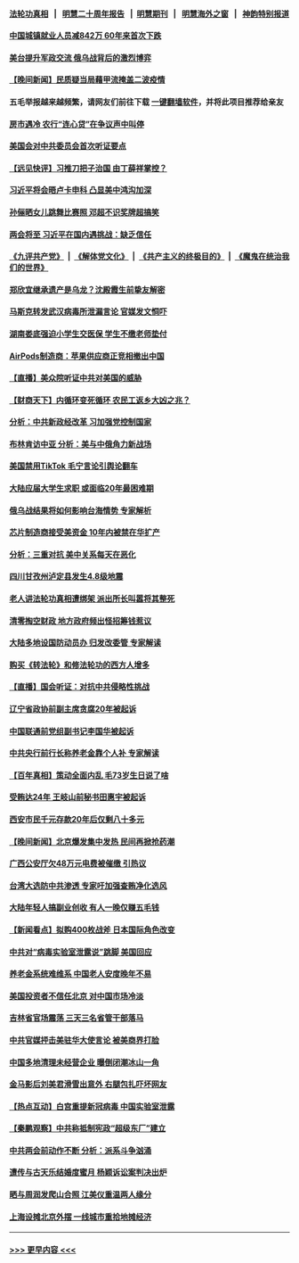 #### [法轮功真相](https://github.com/gfw-breaker/truth/blob/master/README.md?t=0) &nbsp;&nbsp;|&nbsp;&nbsp; [明慧二十周年报告](https://github.com/gfw-breaker/mh-reports/blob/master/README.md?t=0) &nbsp;&nbsp;|&nbsp;&nbsp;[明慧期刊](https://github.com/gfw-breaker/mh-qikan) &nbsp;&nbsp;|&nbsp;&nbsp; [明慧海外之窗](https://github.com/gfw-breaker/mh-news/blob/master/README.md?t=0) &nbsp;&nbsp;|&nbsp;&nbsp; [神韵特别报道](https://github.com/gfw-breaker/mh-news/blob/master/shenyun.md?t=0)
#### [中国城镇就业人员减842万 60年来首次下跌](../pages/nsc413/n13940594.md?t=03012143) 
#### [美台提升军政交流 俄乌战背后的激烈博弈](../pages/nsc413/n13940114.md?t=03012143) 
#### [【晚间新闻】民质疑当局藉甲流掩盖二波疫情](../pages/nsc413/n13940547.md?t=03012143) 
#### 五毛举报越来越频繁，请网友们前往下载 [一键翻墙软件](https://github.com/gfw-breaker/ssr-accounts)，并将此项目推荐给亲友
#### [房市遇冷 农行“连心贷”在争议声中叫停](../pages/nsc413/n13940428.md?t=03012143) 
#### [美国会对中共委员会首次听证要点](../pages/nsc413/n13940204.md?t=03012143) 
#### [【远见快评】习推刀把子治国 由丁薛祥掌控？](../pages/nsc413/n13940278.md?t=03012143) 
#### [习近平将会晤卢卡申科 凸显美中鸿沟加深](../pages/nsc413/n13940174.md?t=03012143) 
#### [孙俪晒女儿跳舞比赛照 邓超不识奖牌超搞笑](../pages/nsc413/n13940263.md?t=03012143) 
#### [两会将至 习近平在国内遇挑战：缺乏信任](../pages/nsc413/n13940250.md?t=03012143) 
#### [《九评共产党》](https://github.com/begood0513/9ping.md/blob/master/README.md) &nbsp;|&nbsp; [《解体党文化》](../../../../jtdwh.md/blob/master/README.md)  &nbsp;|&nbsp; [《共产主义的终极目的》](../../../../gczydzjmd.md/blob/master/README.md) &nbsp;|&nbsp; [《魔鬼在统治我们的世界》](../../../../mgztzwmdsj.md/blob/master/README.md) 
#### [郑欣宜继承遗产是乌龙？沈殿霞生前挚友解密](../pages/nsc413/n13940169.md?t=03012143) 
#### [马斯克转发武汉病毒所泄漏言论 官媒发文恫吓](../pages/nsc413/n13940151.md?t=03012143) 
#### [湖南娄底强迫小学生交医保 学生不缴老师垫付](../pages/nsc413/n13940213.md?t=03012143) 
#### [AirPods制造商：苹果供应商正竞相撤出中国](../pages/nsc413/n13940125.md?t=03012143) 
#### [【直播】美众院听证中共对美国的威胁](../pages/nsc413/n13939580.md?t=03012143) 
#### [【财商天下】内循环变死循环 农民工返乡大凶之兆？](../pages/nsc413/n13940421.md?t=03012143) 
#### [分析：中共新政经改革 习加强党控制国家](../pages/nsc413/n13939984.md?t=03012143) 
#### [布林肯访中亚 分析：美与中俄角力新战场](../pages/nsc413/n13940139.md?t=03012143) 
#### [美国禁用TikTok  毛宁言论引舆论翻车](../pages/nsc413/n13940092.md?t=03012143) 
#### [大陆应届大学生求职 或面临20年最困难期](../pages/nsc413/n13940043.md?t=03012143) 
#### [俄乌战结果将如何影响台海情势 专家解析](../pages/nsc413/n13939940.md?t=03012143) 
#### [芯片制造商接受美资金 10年内被禁在华扩产](../pages/nsc413/n13940080.md?t=03012143) 
#### [分析：三重对抗 美中关系每天在恶化](../pages/nsc413/n13940095.md?t=03012143) 
#### [四川甘孜州泸定县发生4.8级地震](../pages/nsc413/n13940087.md?t=03012143) 
#### [老人讲法轮功真相遭绑架 派出所长叫嚣将其整死](../pages/nsc413/n13939553.md?t=03012143) 
#### [清零掏空财政 地方政府频出怪招筹钱惹议](../pages/nsc413/n13939616.md?t=03012143) 
#### [大陆多地设国防动员办 归发改委管 专家解读](../pages/nsc413/n13939763.md?t=03012143) 
#### [购买《转法轮》和修法轮功的西方人增多](../pages/nsc413/n13939369.md?t=03012143) 
#### [【直播】国会听证：对抗中共侵略性挑战](../pages/nsc413/n13939583.md?t=03012143) 
#### [辽宁省政协前副主席贪腐20年被起诉](../pages/nsc413/n13940014.md?t=03012143) 
#### [中国联通前党组副书记李国华被起诉](../pages/nsc413/n13940000.md?t=03012143) 
#### [中共央行前行长称养老金靠个人补 专家解读](../pages/nsc413/n13939943.md?t=03012143) 
#### [【百年真相】策动全面内乱 毛73岁生日说了啥](../pages/nsc413/n13938279.md?t=03012143) 
#### [受贿达24年 王岐山前秘书田惠宇被起诉](../pages/nsc413/n13939969.md?t=03012143) 
#### [西安市民千元存款20年后仅剩八十多元](../pages/nsc413/n13939970.md?t=03012143) 
#### [【晚间新闻】北京爆发集中发热 民间再掀抢药潮](../pages/nsc413/n13939979.md?t=03012143) 
#### [广西公安厅欠48万元电费被催缴 引热议](../pages/nsc413/n13939764.md?t=03012143) 
#### [台湾大选防中共渗透 专家吁加强查贿净化选风](../pages/nsc413/n13938523.md?t=03012143) 
#### [大陆年轻人搞副业创收 有人一晚仅赚五毛钱](../pages/nsc413/n13939841.md?t=03012143) 
#### [【新闻看点】拟购400枚战斧 日本国际角色改变](../pages/nsc413/n13939604.md?t=03012143) 
#### [中共对“病毒实验室泄露说”跳脚 美国回应](../pages/nsc413/n13939853.md?t=03012143) 
#### [养老金系统难维系 中国老人安度晚年不易](../pages/nsc413/n13939738.md?t=03012143) 
#### [美国投资者不信任北京 对中国市场冷淡](../pages/nsc413/n13939811.md?t=03012143) 
#### [吉林省官场震荡 三天三名省管干部落马](../pages/nsc413/n13939851.md?t=03012143) 
#### [中共官媒抨击美驻华大使言论 被美商界打脸](../pages/nsc413/n13939767.md?t=03012143) 
#### [中国多地清理未经营企业 曝倒闭潮冰山一角](../pages/nsc413/n13939715.md?t=03012143) 
#### [金马影后刘美君滑雪出意外 右腿包扎吓坏网友](../pages/nsc413/n13939675.md?t=03012143) 
#### [【热点互动】白宫重提新冠病毒 中国实验室泄露](../pages/nsc413/n13939632.md?t=03012143) 
#### [【秦鹏观察】中共称抵制宪政“超级东厂”建立](../pages/nsc413/n13939636.md?t=03012143) 
#### [中共两会前动作不断 分析：派系斗争汹涌](../pages/nsc413/n13939615.md?t=03012143) 
#### [遭传与古天乐结婚度蜜月 杨颖诉讼案判决出炉](../pages/nsc413/n13939607.md?t=03012143) 
#### [晒与周润发爬山合照 江美仪重温两人缘分](../pages/nsc413/n13939573.md?t=03012143) 
#### [上海设摊北京外摆 一线城市重拾地摊经济](../pages/nsc413/n13939606.md?t=03012143) 

----
#### [ >>> 更早内容 <<< ](../indexes/nsc413-earlier.md)
